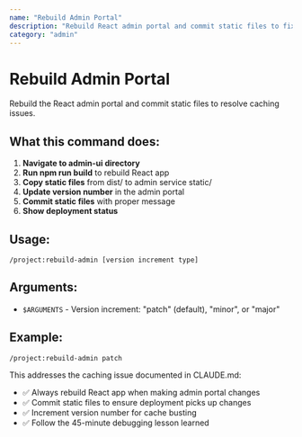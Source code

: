 ```yaml
---
name: "Rebuild Admin Portal"
description: "Rebuild React admin portal and commit static files to fix caching issues"
category: "admin"
---
```


# Rebuild Admin Portal

Rebuild the React admin portal and commit static files to resolve caching issues.

## What this command does:

1. **Navigate to admin-ui directory**
2. **Run npm run build** to rebuild React app
3. **Copy static files** from dist/ to admin service static/
4. **Update version number** in the admin portal
5. **Commit static files** with proper message
6. **Show deployment status**

## Usage:
```
/project:rebuild-admin [version increment type]
```

## Arguments:
- `$ARGUMENTS` - Version increment: "patch" (default), "minor", or "major"

## Example:
```
/project:rebuild-admin patch
```

This addresses the caching issue documented in CLAUDE.md:
- ✅ Always rebuild React app when making admin portal changes
- ✅ Commit static files to ensure deployment picks up changes
- ✅ Increment version number for cache busting
- ✅ Follow the 45-minute debugging lesson learned